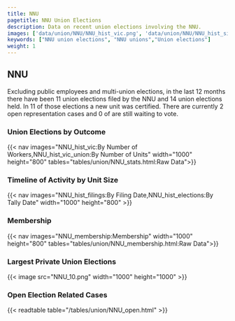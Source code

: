 ```yaml
---
title: NNU
pagetitle: NNU Union Elections
description: Data on recent union elections involving the NNU.
images: ['data/union/NNU/NNU_hist_vic.png', 'data/union/NNU/NNU_hist_size.png', 'data/union/NNU/NNU_10.png']
keywords: ["NNU union elections", "NNU unions","Union elections"]
weight: 1
---
```

##  NNU

Excluding public employees and multi-union elections, in the last 12 months there have been 11 union elections filed by the NNU and 14 union elections held. In 11 of those elections a new unit was certified. There are currently 2 open representation cases and 0 of are still waiting to vote.

### Union Elections by Outcome
{{< nav images="NNU_hist_vic:By Number of Workers,NNU_hist_vic_union:By Number of Units" width="1000" height="800" tables="tables/union/NNU_stats.html:Raw Data">}}

### Timeline of Activity by Unit Size
{{< nav images="NNU_hist_filings:By Filing Date,NNU_hist_elections:By Tally Date" width="1000" height="800" >}}

### Membership
{{< nav images="NNU_membership:Membership" width="1000" height="800" tables="tables/union/NNU_membership.html:Raw Data">}}

### Largest Private Union Elections
{{< image src="NNU_10.png" width="1000" height="1000"  >}}

### Open Election Related Cases
{{< readtable table="/tables/union/NNU_open.html" >}}

